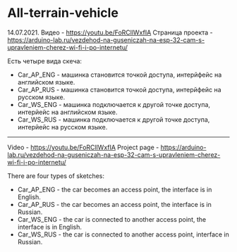 # All-terrain-vehicle

14.07.2021.
Видео - https://youtu.be/FoRCllWxfIA
Страница проекта - https://arduino-lab.ru/vezdehod-na-guseniczah-na-esp-32-cam-s-upravleniem-cherez-wi-fi-i-po-internetu/

Есть четыре вида скеча:
- Car_AP_ENG - машинка становится точкой доступа, интерйфейс на английском языке.
- Car_AP_RUS - машинка становится точкой доступа, интерйфейс на русском языке.
- Car_WS_ENG - машинка подключается к другой точке доступа, интерйейс на английском языке. 
- Car_WS_RUS - машинка подключается к другой точке доступа, интерйейс на русском языке. 

******

Video - https://youtu.be/FoRCllWxfIA
Project page - https://arduino-lab.ru/vezdehod-na-guseniczah-na-esp-32-cam-s-upravleniem-cherez-wi-fi-i-po-internetu/

There are four types of sketches:
- Car_AP_ENG - the car becomes an access point, the interface is in English.
- Car_AP_RUS - the car becomes an access point, the interface is in Russian.
- Car_WS_ENG - the car is connected to another access point, the interface is in English.
- Car_WS_RUS - the car is connected to another access point, interface in Russian.

